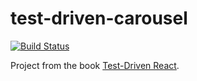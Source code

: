 # test-driven-carousel

[![Build Status]( 
  https://travis-ci.com/ZaidBinArif/test-driven-carousel.svg?branch=main
)](https://travis-ci.com/ZaidBinArif/test-driven-carousel)

Project from the book
[Test-Driven React](https://pragprog.com/book/tbreact/test-driven-react).
